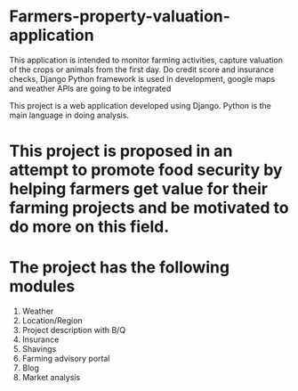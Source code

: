 # Farmers-property-valuation-application
This application is intended to monitor farming activities, capture valuation of the crops or animals from the first day. Do credit score and insurance checks, Django Python framework is used in development, google maps and weather APIs are going to be integrated

This project is a web application developed using Django. Python is the main language in doing analysis.

# This project is proposed in an attempt to promote food security by helping farmers get value for their farming projects and be motivated to do more on this field.
# The project has the following modules

  1. Weather
  2. Location/Region
  3. Project description with B/Q
  4. Insurance
  5. Shavings
  6. Farming advisory portal
  7. Blog
  8. Market analysis
  
